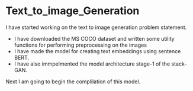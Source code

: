 # Text_to_image_Generation
I have started working on the text to image generation problem statement.
- I have downloaded the MS COCO dataset and written some utility functions for performing preprocessing on the images
- I have made the model for creating text embeddings using sentence BERT.
- I have also immpelmented the model architecture stage-1 of the stack-GAN.

Next I am going to begin the complilation of this model.
